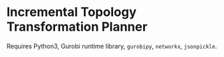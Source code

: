 # Incremental Topology Transformation Planner

Requires Python3, Gurobi runtime library, `gurobipy`, `networkx`, `jsonpickle`.
